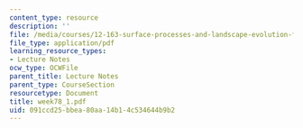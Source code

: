 ```yaml
---
content_type: resource
description: ''
file: /media/courses/12-163-surface-processes-and-landscape-evolution-fall-2004/091ccd25bbea80aa14b14c534644b9b2_week78_1.pdf
file_type: application/pdf
learning_resource_types:
- Lecture Notes
ocw_type: OCWFile
parent_title: Lecture Notes
parent_type: CourseSection
resourcetype: Document
title: week78_1.pdf
uid: 091ccd25-bbea-80aa-14b1-4c534644b9b2
---
```

